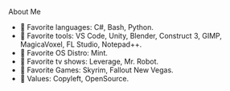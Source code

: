 About Me

- 💞️ Favorite languages: C#, Bash, Python.
- 💞️ Favorite tools:  VS Code, Unity, Blender, Construct 3, GIMP, MagicaVoxel, FL Studio, Notepad++.
- 💞️ Favorite OS Distro: Mint.
- 💞️ Favorite tv shows: Leverage, Mr. Robot.
- 💞️ Favorite Games: Skyrim, Fallout New Vegas.
- 💞️ Values: Copyleft, OpenSource.

<!---
JessaPhreire/JessaPhreire is a ✨ special ✨ repository because its `README.md` (this file) appears on your GitHub profile.
You can click the Preview link to take a look at your changes.
--->
